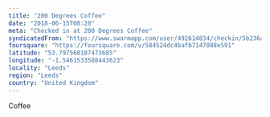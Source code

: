 ```yaml
---
title: "200 Degrees Coffee"
date: "2018-06-15T08:28"
meta: "Checked in at 200 Degrees Coffee"
syndicatedFrom: "https://www.swarmapp.com/user/492614834/checkin/5b236aa5f62e09002c2d985d"
foursquare: "https://foursquare.com/v/584524dc4bafb7147088e591"
latitude: "53.797560187473685"
longitude: "-1.5461533588443623"
locality: "Leeds"
region: "Leeds"
country: "United Kingdom"
---
```

Coffee
